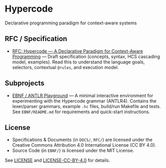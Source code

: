 # Hypercode
Declarative programming paradigm for context-aware systems

## RFC / Specification

- [RFC: Hypercode — A Declarative Paradigm for Context-Aware Programming](RFC/Hypercode.md) — Draft specification (concepts, syntax, HCS cascading model, examples). Read this to understand the language goals, selectors, contextual `@rules`, and execution model.

## Subprojects

- [EBNF / ANTLR Playground](EBNF/README.md) — A minimal interactive environment for experimenting with the Hypercode grammar (ANTLR4). Contains the lexer/parser grammars, example `.hc` files, build/run Makefile and tests. See `EBNF/README.md` for requirements and quick-start instructions.

## License

- Specifications & Documents (in `DOCS/`, `RFC/`) are licensed under the Creative Commons Attribution 4.0 International License (CC BY 4.0).
- Source Code (in `EBNF/`) is licensed under the MIT License.

See [LICENSE](./LICENSE) and [LICENSE-CC-BY-4.0](./LICENSE-CC-BY-4.0) for details.
